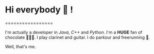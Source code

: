# Hi everybody 👋 !
=================

I'm actually a developer in *Java*, *C++* and *Python*.
I'm a **HUGE** fan of chocolate 🍫🍫🍫.
I play clarinet and guitar.
I do parkour and freerunning 🤸.

Well, that's me.
